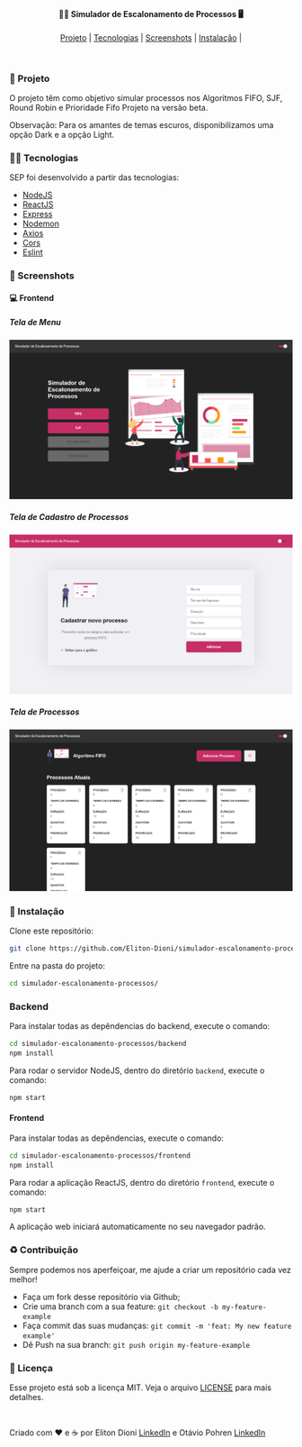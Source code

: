 #

<h4 align="center">
  <b>👨‍💻 Simulador de Escalonamento de Processos 🖥️</b>
</h4>

<p align="center">
  <a href="#-projeto">Projeto</a> |
  <a href="#-tecnologias">Tecnologias</a> |
  <a href="#-screenshots">Screenshots</a> |
  <a href="#-instalação">Instalação</a>   |
</p>

<br>

### 🚀 Projeto

O projeto têm como objetivo simular processos nos Algoritmos FIFO, SJF, Round Robin e Prioridade Fifo
Projeto na versão beta.

Observação: Para os amantes de temas escuros, disponibilizamos uma opção Dark e a opção Light.

### 👨‍💻 Tecnologias  

SEP foi desenvolvido a partir das tecnologias:

* [NodeJS](https://nodejs.org/pt-br/)
* [ReactJS](https://reactjs.org)
* [Express](https://expressjs.com/pt-br/)
* [Nodemon](https://www.npmjs.com/package/nodemon)
* [Axios](https://www.npmjs.com/package/axios)
* [Cors](https://www.npmjs.com/package/cors)
* [Eslint](https://www.npmjs.com/package/eslint)

### 📸 Screenshots

#### 💻 Frontend

##### Tela de Menu

![telaMenu](./images/telaMenu.png)

##### Tela de Cadastro de Processos

![telaCadastro](./images/telaCadastro.png)

##### Tela de Processos

![telaProcesso](./images/telaProcesso.png)

### 💾 Instalação

Clone este repositório:

```bash
git clone https://github.com/Eliton-Dioni/simulador-escalonamento-processos.git
```

Entre na pasta do projeto:

```bash
cd simulador-escalonamento-processos/
```

### Backend

Para instalar todas as depêndencias do backend, execute o comando:

```bash
cd simulador-escalonamento-processos/backend
npm install
```

Para rodar o servidor NodeJS, dentro do diretório `backend`, execute o comando:

```bash
npm start
```

#### Frontend

Para instalar todas as depêndencias, execute o comando:

```bash
cd simulador-escalonamento-processos/frontend
npm install
```

Para rodar a aplicação ReactJS, dentro do diretório `frontend`, execute o comando:

```bash
npm start
```

A aplicação web iniciará automaticamente no seu navegador padrão.

### ♻️ Contribuição

Sempre podemos nos aperfeiçoar, me ajude a criar um repositório cada vez melhor!

* Faça um fork desse repositório via Github;
* Crie uma branch com a sua feature: `git checkout -b my-feature-example`
* Faça commit das suas mudanças: `git commit -m 'feat: My new feature example'`
* Dê Push na sua branch: `git push origin my-feature-example`

### 📝 Licença

Esse projeto está sob a licença MIT. Veja o arquivo [LICENSE](./LICENSE.md) para mais detalhes.

</br>

Criado com ❤️ e ☕ por Eliton Dioni [LinkedIn](https://www.linkedin.com/in/eliton-dioni/) e Otávio Pohren [LinkedIn](https://www.linkedin.com/in/ot%C3%A1vio-p-810820137/)

